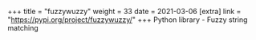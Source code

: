 +++
title = "fuzzywuzzy"
weight = 33
date = 2021-03-06
[extra]
link = "https://pypi.org/project/fuzzywuzzy/"
+++
Python library - Fuzzy string matching

